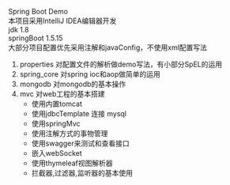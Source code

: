 Spring Boot Demo <br/>
本项目采用IntelliJ IDEA编辑器开发 <br/>
jdk        1.8 <br/>
springBoot 1.5.15 <br/>
大部分项目配置优先采用注解和javaConfig，不使用xml配置写法 <br/>

1. properties  对配置文件的解析做demo写法，有小部分SpEL的运用 <br/>
2. spring_core 对spring ioc和aop做简单的运用 <br/>
3. mongodb     对mongodb的基本操作 <br/>
4. mvc         对web工程的基本搭建 <br/>
   +  使用内置tomcat <br/>
   +  使用jdbcTemplate 连接 mysql <br/>
   +  使用springMvc <br/>
   +  使用注解方式的事物管理 <br/>
   +  使用swagger来测试和查看接口 <br/>
   +  嵌入webSocket <br/>
   +  使用thymeleaf视图解析器
   +  拦截器,过滤器,监听器的基本使用